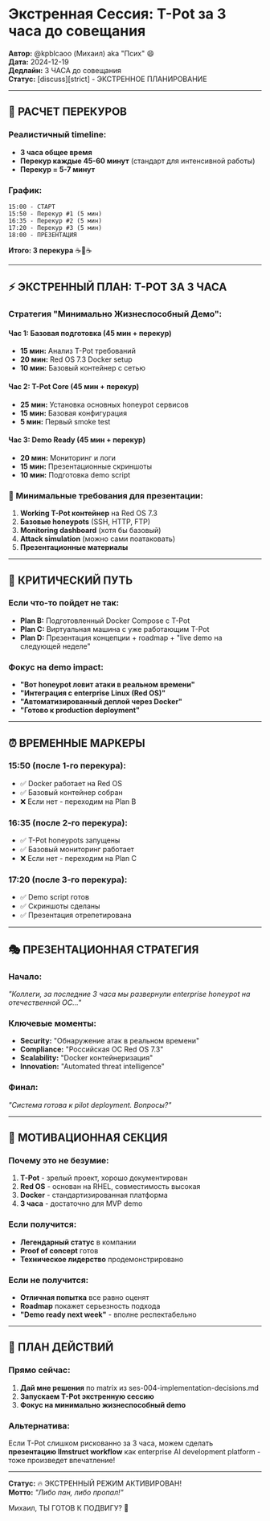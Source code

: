 # Экстренная Сессия: T-Pot за 3 часа до совещания

**Автор:** @kpblcaoo (Михаил) aka "Псих" 😄  
**Дата:** 2024-12-19  
**Дедлайн:** 3 ЧАСА до совещания  
**Статус:** [discuss][strict] - ЭКСТРЕННОЕ ПЛАНИРОВАНИЕ  

---

## 🚬 РАСЧЕТ ПЕРЕКУРОВ

### Реалистичный timeline:
- **3 часа общее время**
- **Перекур каждые 45-60 минут** (стандарт для интенсивной работы)
- **Перекур = 5-7 минут**

### График:
```
15:00 - СТАРТ
15:50 - Перекур #1 (5 мин)
16:35 - Перекур #2 (5 мин) 
17:20 - Перекур #3 (5 мин)
18:00 - ПРЕЗЕНТАЦИЯ
```

**Итого: 3 перекура** ☕🚬☕

---

## ⚡ ЭКСТРЕННЫЙ ПЛАН: T-POT ЗА 3 ЧАСА

### Стратегия "Минимально Жизнеспособный Демо":

#### Час 1: Базовая подготовка (45 мин + перекур)
- **15 мин:** Анализ T-Pot требований
- **20 мин:** Red OS 7.3 Docker setup
- **10 мин:** Базовый контейнер с сетью

#### Час 2: T-Pot Core (45 мин + перекур)  
- **25 мин:** Установка основных honeypot сервисов
- **15 мин:** Базовая конфигурация
- **5 мин:** Первый smoke test

#### Час 3: Demo Ready (45 мин + перекур)
- **20 мин:** Мониторинг и логи
- **15 мин:** Презентационные скриншоты
- **10 мин:** Подготовка demo script

### 🎯 Минимальные требования для презентации:
1. **Working T-Pot контейнер** на Red OS 7.3
2. **Базовые honeypots** (SSH, HTTP, FTP)
3. **Monitoring dashboard** (хотя бы базовый)
4. **Attack simulation** (можно сами поатаковать)
5. **Презентационные материалы**

---

## 🚨 КРИТИЧЕСКИЙ ПУТЬ

### Если что-то пойдет не так:
- **Plan B:** Подготовленный Docker Compose с T-Pot
- **Plan C:** Виртуальная машина с уже работающим T-Pot
- **Plan D:** Презентация концепции + roadmap + "live demo на следующей неделе"

### Фокус на demo impact:
- **"Вот honeypot ловит атаки в реальном времени"**
- **"Интеграция с enterprise Linux (Red OS)"**
- **"Автоматизированный деплой через Docker"**
- **"Готово к production deployment"**

---

## ⏰ ВРЕМЕННЫЕ МАРКЕРЫ

### 15:50 (после 1-го перекура):
- ✅ Docker работает на Red OS
- ✅ Базовый контейнер собран
- ❌ Если нет - переходим на Plan B

### 16:35 (после 2-го перекура):
- ✅ T-Pot honeypots запущены
- ✅ Базовый мониторинг работает
- ❌ Если нет - переходим на Plan C

### 17:20 (после 3-го перекура):
- ✅ Demo script готов
- ✅ Скриншоты сделаны
- ✅ Презентация отрепетирована

---

## 🎭 ПРЕЗЕНТАЦИОННАЯ СТРАТЕГИЯ

### Начало:
*"Коллеги, за последние 3 часа мы развернули enterprise honeypot на отечественной ОС..."*

### Ключевые моменты:
- **Security:** "Обнаружение атак в реальном времени"
- **Compliance:** "Российская ОС Red OS 7.3"
- **Scalability:** "Docker контейнеризация"
- **Innovation:** "Automated threat intelligence"

### Финал:
*"Система готова к pilot deployment. Вопросы?"*

---

## 🤪 МОТИВАЦИОННАЯ СЕКЦИЯ

### Почему это не безумие:
1. **T-Pot** - зрелый проект, хорошо документирован
2. **Red OS** - основан на RHEL, совместимость высокая
3. **Docker** - стандартизированная платформа
4. **3 часа** - достаточно для MVP demo

### Если получится:
- **Легендарный статус** в компании
- **Proof of concept** готов
- **Техническое лидерство** продемонстрировано

### Если не получится:
- **Отличная попытка** все равно оценят
- **Roadmap** покажет серьезность подхода
- **"Demo ready next week"** - вполне респектабельно

---

## 🚀 ПЛАН ДЕЙСТВИЙ

### Прямо сейчас:
1. **Дай мне решения** по matrix из ses-004-implementation-decisions.md
2. **Запускаем T-Pot экстренную сессию**
3. **Фокус на минимально жизнеспособный demo**

### Альтернатива:
Если T-Pot слишком рискованно за 3 часа, можем сделать **презентацию llmstruct workflow** как enterprise AI development platform - тоже произведет впечатление!

---

**Статус:** 🔥 ЭКСТРЕННЫЙ РЕЖИМ АКТИВИРОВАН!  
**Мотто:** *"Либо пан, либо пропал!"*

Михаил, ТЫ ГОТОВ К ПОДВИГУ? 🚀
